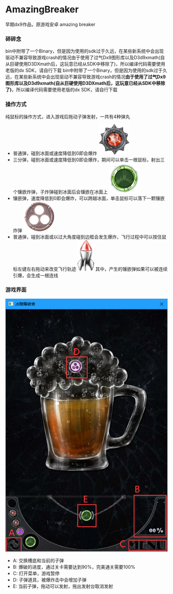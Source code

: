 # AmazingBreaker
早期dx9作品，原游戏安卓 amazing breaker

### 碎碎念

bin中附带了一个Binary，但是因为使用的sdk过于久远，在某些新系统中会出现驱动不兼容导致游戏crash的情况由于使用了过气Dx9图形库以及D3d9xmath(自从巨硬使用D3DXmath后，这玩意已经从SDK中移除了)，所以编译代码需要使用老版的dx SDK，请自行下载
bin中附带了一个Binary，但是因为使用的sdk过于久远，在某些新系统中会出现驱动不兼容导致游戏crash的情况**由于使用了过气Dx9图形库以及D3d9xmath(自从巨硬使用D3DXmath后，这玩意已经从SDK中移除了)**，所以编译代码需要使用老版的dx SDK，请自行下载

### 操作方式

纯鼠标的操作方式，进入游戏后拖动子弹发射，一共有4种弹丸
- 普通弹，碰到冰面或速度降低到0即会爆炸
![普通弹](./bin/picture/bomb/CrystalBomb2.png)
- 三分弹，碰到冰面或速度降低到0即会爆炸，期间可以单击一根鼠标，射出三个镶嵌炸弹，子炸弹碰到冰面后会镶嵌在冰面上
![三分弹](./bin/picture/bomb/triple_green.png)
- 镶嵌弹，速度降低到0即会爆炸，可以跨越冰面，单击鼠标可以落下一颗镶嵌炸弹
![镶嵌弹](./bin/picture/bomb/Bombomet1.png)
- 普通弹，碰到冰面或以过大角度碰到边框会发生爆炸，飞行过程中可以按住鼠标左键左右拖动来改变飞行轨迹
![火箭弹](./bin/picture/bomb/rocket.png)
其中，产生的镶嵌弹如果可以被连续引爆，会生成一根连线

### 游戏界面

![游戏界面](./GitImg/GameScene.png)
- A:  交换槽底和当前的子弹 
- B: 爆破的进度，通过关卡需要达到90%，完美通关需要100% 
- C: 打开菜单，游戏暂停
- D: 子弹道具，被爆炸击中会增加子弹
- E: 当前子弹，拖动可以发射，拖出发射台取消发射 
